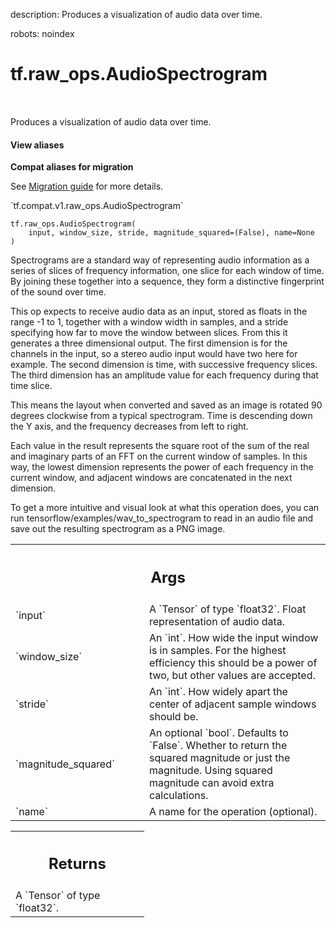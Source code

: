 description: Produces a visualization of audio data over time.

robots: noindex

# tf.raw_ops.AudioSpectrogram

<!-- Insert buttons and diff -->

<table class="tfo-notebook-buttons tfo-api nocontent" align="left">

</table>



Produces a visualization of audio data over time.

<section class="expandable">
  <h4 class="showalways">View aliases</h4>
  <p>
<b>Compat aliases for migration</b>
<p>See
<a href="https://www.tensorflow.org/guide/migrate">Migration guide</a> for
more details.</p>
<p>`tf.compat.v1.raw_ops.AudioSpectrogram`</p>
</p>
</section>

<pre class="devsite-click-to-copy prettyprint lang-py tfo-signature-link">
<code>tf.raw_ops.AudioSpectrogram(
    input, window_size, stride, magnitude_squared=(False), name=None
)
</code></pre>



<!-- Placeholder for "Used in" -->

Spectrograms are a standard way of representing audio information as a series of
slices of frequency information, one slice for each window of time. By joining
these together into a sequence, they form a distinctive fingerprint of the sound
over time.

This op expects to receive audio data as an input, stored as floats in the range
-1 to 1, together with a window width in samples, and a stride specifying how
far to move the window between slices. From this it generates a three
dimensional output. The first dimension is for the channels in the input, so a
stereo audio input would have two here for example. The second dimension is time,
with successive frequency slices. The third dimension has an amplitude value for
each frequency during that time slice.

This means the layout when converted and saved as an image is rotated 90 degrees
clockwise from a typical spectrogram. Time is descending down the Y axis, and
the frequency decreases from left to right.

Each value in the result represents the square root of the sum of the real and
imaginary parts of an FFT on the current window of samples. In this way, the
lowest dimension represents the power of each frequency in the current window,
and adjacent windows are concatenated in the next dimension.

To get a more intuitive and visual look at what this operation does, you can run
tensorflow/examples/wav_to_spectrogram to read in an audio file and save out the
resulting spectrogram as a PNG image.

<!-- Tabular view -->
 <table class="responsive fixed orange">
<colgroup><col width="214px"><col></colgroup>
<tr><th colspan="2"><h2 class="add-link">Args</h2></th></tr>

<tr>
<td>
`input`
</td>
<td>
A `Tensor` of type `float32`. Float representation of audio data.
</td>
</tr><tr>
<td>
`window_size`
</td>
<td>
An `int`.
How wide the input window is in samples. For the highest efficiency
this should be a power of two, but other values are accepted.
</td>
</tr><tr>
<td>
`stride`
</td>
<td>
An `int`.
How widely apart the center of adjacent sample windows should be.
</td>
</tr><tr>
<td>
`magnitude_squared`
</td>
<td>
An optional `bool`. Defaults to `False`.
Whether to return the squared magnitude or just the
magnitude. Using squared magnitude can avoid extra calculations.
</td>
</tr><tr>
<td>
`name`
</td>
<td>
A name for the operation (optional).
</td>
</tr>
</table>



<!-- Tabular view -->
 <table class="responsive fixed orange">
<colgroup><col width="214px"><col></colgroup>
<tr><th colspan="2"><h2 class="add-link">Returns</h2></th></tr>
<tr class="alt">
<td colspan="2">
A `Tensor` of type `float32`.
</td>
</tr>

</table>

